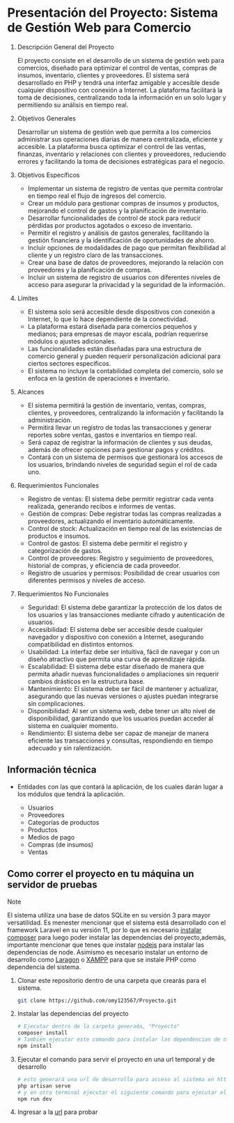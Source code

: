 # Presentación del Proyecto: Sistema de Gestión Web para Comercio

1. Descripción General del Proyecto

    El proyecto consiste en el desarrollo de un sistema de gestión web para comercios, diseñado para optimizar el control de ventas, compras de insumos, inventario, clientes y proveedores. El sistema será desarrollado en PHP y tendrá una interfaz amigable y accesible desde cualquier dispositivo con conexión a Internet. La plataforma facilitará la toma de decisiones, centralizando toda la información en un solo lugar y permitiendo su análisis en tiempo real.

2. Objetivos Generales

    Desarrollar un sistema de gestión web que permita a los comercios administrar sus operaciones diarias de manera centralizada, eficiente y accesible. La plataforma busca optimizar el control de las ventas, finanzas, inventario y relaciones con clientes y proveedores, reduciendo errores y facilitando la toma de decisiones estratégicas para el negocio.

3. Objetivos Específicos

    - Implementar un sistema de registro de ventas que permita controlar en tiempo real el flujo de ingresos del comercio.  
    - Crear un módulo para gestionar compras de insumos y productos, mejorando el control de gastos y la planificación de inventario.
    - Desarrollar funcionalidades de control de stock para reducir pérdidas por productos agotados o exceso de inventario.
    - Permitir el registro y análisis de gastos generales, facilitando la gestión financiera y la identificación de oportunidades de ahorro.
    - Incluir opciones de modalidades de pago que permitan flexibilidad al cliente y un registro claro de las transacciones.
    - Crear una base de datos de proveedores, mejorando la relación con proveedores y la planificación de compras.
    - Incluir un sistema de registro de usuarios con diferentes niveles de acceso para asegurar la privacidad y la seguridad de la información.

4. Límites

    - El sistema solo será accesible desde dispositivos con conexión a Internet, lo que lo hace dependiente de la conectividad.
    - La plataforma estará diseñada para comercios pequeños y medianos; para empresas de mayor escala, podrían requerirse módulos o ajustes adicionales.
    - Las funcionalidades están diseñadas para una estructura de comercio general y pueden requerir personalización adicional para ciertos sectores específicos.
    - El sistema no incluye la contabilidad completa del comercio, solo se enfoca en la gestión de operaciones e inventario.

5. Alcances

    - El sistema permitirá la gestión de inventario, ventas, compras, clientes, y proveedores, centralizando la información y facilitando la administración.
    - Permitirá llevar un registro de todas las transacciones y generar reportes sobre ventas, gastos e inventarios en tiempo real.
    - Será capaz de registrar la información de clientes y sus deudas, además de ofrecer opciones para gestionar pagos y créditos.
    - Contará con un sistema de permisos que gestionará los accesos de los usuarios, brindando niveles de seguridad según el rol de cada uno.

6. Requerimientos Funcionales

    - Registro de ventas: El sistema debe permitir registrar cada venta realizada, generando recibos e informes de ventas.
    - Gestión de compras: Debe registrar todas las compras realizadas a proveedores, actualizando el inventario automáticamente.
    - Control de stock: Actualización en tiempo real de las existencias de productos e insumos.
    - Control de gastos: El sistema debe permitir el registro y categorización de gastos.
    - Control de proveedores: Registro y seguimiento de proveedores, historial de compras, y eficiencia de cada proveedor.
    - Registro de usuarios y permisos: Posibilidad de crear usuarios con diferentes permisos y niveles de acceso.

7. Requerimientos No Funcionales

    - Seguridad: El sistema debe garantizar la protección de los datos de los usuarios y las transacciones mediante cifrado y autenticación de usuarios.
    - Accesibilidad: El sistema debe ser accesible desde cualquier navegador y dispositivo con conexión a Internet, asegurando compatibilidad en distintos entornos.
    - Usabilidad: La interfaz debe ser intuitiva, fácil de navegar y con un diseño atractivo que permita una curva de aprendizaje rápida.
    - Escalabilidad: El sistema debe estar diseñado de manera que permita añadir nuevas funcionalidades o ampliaciones sin requerir cambios drásticos en la estructura base.
    - Mantenimiento: El sistema debe ser fácil de mantener y actualizar, asegurando que las nuevas versiones o ajustes puedan integrarse sin complicaciones.
    - Disponibilidad: Al ser un sistema web, debe tener un alto nivel de disponibilidad, garantizando que los usuarios puedan acceder al sistema en cualquier momento.
    - Rendimiento: El sistema debe ser capaz de manejar de manera eficiente las transacciones y consultas, respondiendo en tiempo adecuado y sin ralentización.

## Información técnica

- Entidades con las que contará la aplicación, de los cuales darán lugar a los módulos que tendrá la aplicación.

  - Usuarios
  - Proveedores
  - Categorías de productos
  - Productos
  - Medios de pago
  - Compras (de insumos)
  - Ventas

## Como correr el proyecto en tu máquina un servidor de pruebas

> [!NOTE]
> El sistema utiliza una base de datos SQLite en su versión 3 para mayor versatilidad. Es menester mencionar que el sistema está desarrollado con el framework Laravel en su versión 11, por lo que es necesario [instalar composer](https://getcomposer.org/download/) para luego poder instalar las dependencias del proyecto,además, importante mencionar que tenes que instalar [nodejs](https://nodejs.org/en/) para instalar las dependencias de node. Asimismo es necesario instalar un entorno de desarrollo como  [Laragon](https://laragon.org/download/) o [XAMPP](https://www.apachefriends.org/es/index.html) para que se instale PHP como dependencia del sistema.

1. Clonar este repositorio dentro de una carpeta que crearás para el sistema.

    ```bash
    git clone https://github.com/omy123567/Proyecto.git
    ```

2. Instalar las dependencias del proyecto

    ```bash
    # Ejecutar dentro de la carpeta generada, "Proyecto"
    composer install
    # También ejecutar este comando para instalar las dependencias de node
    npm install
    ```

3. Ejecutar el comando para servir el proyecto en una url temporal y de desarrollo

    ```bash
    # esto generará una url de desarrollo para acceso al sistema en http://127.0.0.1:8000/
    php artisan serve 
    # y en otra terminal ejecutar el siguiente comando para ejecutar el entorno de nodejs
    npm run dev
    ```

4. Ingresar a la [url](http://127.0.0.1:8000/) para probar
